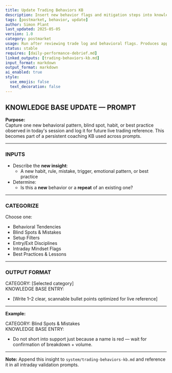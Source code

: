 ```yaml
---
title: Update Trading Behaviors KB  
description: Insert new behavior flags and mitigation steps into knowledge base after review  
tags: [postmarket, behavior, update]  
author: Simon Plant  
last_updated: 2025-05-05  
version: 1.0  
category: postmarket  
usage: Run after reviewing trade log and behavioral flags. Produces appended updates to the behavior KB with pattern recognition and mitigation notes. Consumes Copilot logs, trade log flags, and self-assessment insights.
status: stable  
requires: [daily-performance-debrief.md]  
linked_outputs: [trading-behaviors-kb.md]  
input_format: markdown  
output_format: markdown  
ai_enabled: true
style:
  use_emojis: false
  text_decoration: false
---
```


## KNOWLEDGE BASE UPDATE — PROMPT

**Purpose:**  
Capture one new behavioral pattern, blind spot, habit, or best practice observed in today's session and log it for future live trading reference. This becomes part of a persistent coaching KB used across prompts.

---

### INPUTS

- Describe the **new insight**:
  - A new habit, rule, mistake, trigger, emotional pattern, or best practice
- Determine:
  - Is this a **new** behavior or a **repeat** of an existing one?

---

### CATEGORIZE
Choose one:

- Behavioral Tendencies  
- Blind Spots & Mistakes  
- Setup Filters  
- Entry/Exit Disciplines  
- Intraday Mindset Flags  
- Best Practices & Lessons  

---

### OUTPUT FORMAT

CATEGORY: [Selected category]  
KNOWLEDGE BASE ENTRY:  
- [Write 1–2 clear, scannable bullet points optimized for live reference]

---

**Example:**

CATEGORY: Blind Spots & Mistakes  
KNOWLEDGE BASE ENTRY:  
- Do not short into support just because a name is red — wait for confirmation of breakdown + volume.

---

**Note:** Append this insight to `system/trading-behaviors-kb.md` and reference it in all intraday validation prompts.